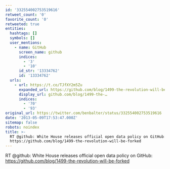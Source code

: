 ```yaml
---
id: '332554002753519616'
retweet_count: '0'
favorite_count: '0'
retweeted: true
entities:
  hashtags: []
  symbols: []
  user_mentions:
    - name: GitHub
      screen_name: github
      indices:
        - '3'
        - '10'
      id_str: '13334762'
      id: '13334762'
  urls:
    - url: https://t.co/TJfXY2m5Zu
      expanded_url: https://github.com/blog/1499-the-revolution-will-be-forked
      display_url: github.com/blog/1499-the-…
      indices:
        - '70'
        - '93'
original_url: https://twitter.com/benbalter/status/332554002753519616
date: '2013-05-09T17:53:47.000Z'
sitemap: false
robots: noindex
title: >-
  RT @github: White House releases official open data policy on GitHub:
  https://github.com/blog/1499-the-revolution-will-be-forked
---
```


RT @github: White House releases official open data policy on GitHub: https://github.com/blog/1499-the-revolution-will-be-forked